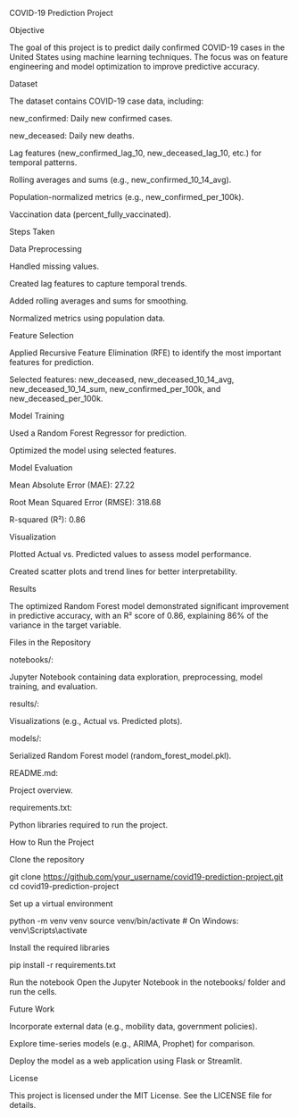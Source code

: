 COVID-19 Prediction Project

Objective

The goal of this project is to predict daily confirmed COVID-19 cases in the United States using machine learning techniques. The focus was on feature engineering and model optimization to improve predictive accuracy.

Dataset

The dataset contains COVID-19 case data, including:

new_confirmed: Daily new confirmed cases.

new_deceased: Daily new deaths.

Lag features (new_confirmed_lag_10, new_deceased_lag_10, etc.) for temporal patterns.

Rolling averages and sums (e.g., new_confirmed_10_14_avg).

Population-normalized metrics (e.g., new_confirmed_per_100k).

Vaccination data (percent_fully_vaccinated).

Steps Taken

Data Preprocessing

Handled missing values.

Created lag features to capture temporal trends.

Added rolling averages and sums for smoothing.

Normalized metrics using population data.

Feature Selection

Applied Recursive Feature Elimination (RFE) to identify the most important features for prediction.

Selected features: new_deceased, new_deceased_10_14_avg, new_deceased_10_14_sum, new_confirmed_per_100k, and new_deceased_per_100k.

Model Training

Used a Random Forest Regressor for prediction.

Optimized the model using selected features.

Model Evaluation

Mean Absolute Error (MAE): 27.22

Root Mean Squared Error (RMSE): 318.68

R-squared (R²): 0.86

Visualization

Plotted Actual vs. Predicted values to assess model performance.

Created scatter plots and trend lines for better interpretability.

Results

The optimized Random Forest model demonstrated significant improvement in predictive accuracy, with an R² score of 0.86, explaining 86% of the variance in the target variable.

Files in the Repository

notebooks/:

Jupyter Notebook containing data exploration, preprocessing, model training, and evaluation.

results/:

Visualizations (e.g., Actual vs. Predicted plots).

models/:

Serialized Random Forest model (random_forest_model.pkl).

README.md:

Project overview.

requirements.txt:

Python libraries required to run the project.

How to Run the Project

Clone the repository

git clone https://github.com/your_username/covid19-prediction-project.git
cd covid19-prediction-project

Set up a virtual environment

python -m venv venv
source venv/bin/activate  # On Windows: venv\Scripts\activate

Install the required libraries

pip install -r requirements.txt

Run the notebook
Open the Jupyter Notebook in the notebooks/ folder and run the cells.

Future Work

Incorporate external data (e.g., mobility data, government policies).

Explore time-series models (e.g., ARIMA, Prophet) for comparison.

Deploy the model as a web application using Flask or Streamlit.

License

This project is licensed under the MIT License. See the LICENSE file for details.


